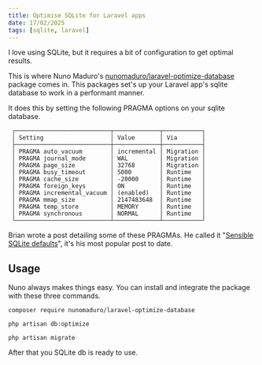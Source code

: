 ```yaml
---
title: Optimise SQLite for Laravel apps
date: 17/02/2025
tags: [sqlite, laravel]
---
```


I love using SQLite, but it requires a bit of configuration to get optimal results.

<!-- more -->

This is where Nuno Maduro's [nunomaduro/laravel-optimize-database](https://github.com/nunomaduro/laravel-optimize-database)
package comes in. This packages set's up your Laravel app's sqlite database to work in a performant manner.

It does this by setting the following PRAGMA options on your sqlite database.

```
 ┌───────────────────────────┬─────────────┬───────────┐
 │ Setting                   │ Value       │ Via       │
 ├───────────────────────────┼─────────────┼───────────┤
 │ PRAGMA auto_vacuum        │ incremental │ Migration │
 │ PRAGMA journal_mode       │ WAL         │ Migration │
 │ PRAGMA page_size          │ 32768       │ Migration │
 │ PRAGMA busy_timeout       │ 5000        │ Runtime   │
 │ PRAGMA cache_size         │ -20000      │ Runtime   │
 │ PRAGMA foreign_keys       │ ON          │ Runtime   │
 │ PRAGMA incremental_vacuum │ (enabled)   │ Runtime   │
 │ PRAGMA mmap_size          │ 2147483648  │ Runtime   │
 │ PRAGMA temp_store         │ MEMORY      │ Runtime   │
 │ PRAGMA synchronous        │ NORMAL      │ Runtime   │
 └───────────────────────────┴─────────────┴───────────┘
 ```

<magpie-trinket>Brian wrote a post detailing some of these PRAGMAs. He called it "[Sensible SQLite defaults](/sqlite-defaults)", it's his most popular post to date.</magpie-trinket>

## Usage

Nuno always makes things easy. You can install and integrate the package with these three commands.

```
composer require nunomaduro/laravel-optimize-database
```

```
php artisan db:optimize
```

```
php artisan migrate
```

After that you SQLite db is ready to use.